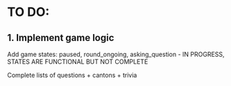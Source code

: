 # TO DO:
## 1. Implement game logic

Add game states: paused, round_ongoing, asking_question - IN PROGRESS, STATES ARE FUNCTIONAL BUT NOT COMPLETE

Complete lists of questions + cantons + trivia
